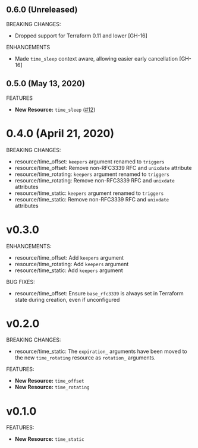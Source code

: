 ## 0.6.0 (Unreleased)

BREAKING CHANGES:

* Dropped support for Terraform 0.11 and lower [GH-16]

ENHANCEMENTS

* Made `time_sleep` context aware, allowing easier early cancellation [GH-16]

## 0.5.0 (May 13, 2020)

FEATURES

* **New Resource:** `time_sleep` ([#12](https://github.com/hashicorp/terraform-provider-time/issues/12))

# 0.4.0 (April 21, 2020)

BREAKING CHANGES:

* resource/time_offset: `keepers` argument renamed to `triggers`
* resource/time_offset: Remove non-RFC3339 RFC and `unixdate` attribute
* resource/time_rotating: `keepers` argument renamed to `triggers`
* resource/time_rotating: Remove non-RFC3339 RFC and `unixdate` attributes
* resource/time_static: `keepers` argument renamed to `triggers`
* resource/time_static: Remove non-RFC3339 RFC and `unixdate` attributes

# v0.3.0

ENHANCEMENTS:

* resource/time_offset: Add `keepers` argument
* resource/time_rotating: Add `keepers` argument
* resource/time_static: Add `keepers` argument

BUG FIXES:

* resource/time_offset: Ensure `base_rfc3339` is always set in Terraform state during creation, even if unconfigured

# v0.2.0

BREAKING CHANGES:

* resource/time_static: The `expiration_` arguments have been moved to the new `time_rotating` resource as `rotation_` arguments.

FEATURES:

* **New Resource:** `time_offset`
* **New Resource:** `time_rotating`

# v0.1.0

FEATURES:

* **New Resource:** `time_static`
